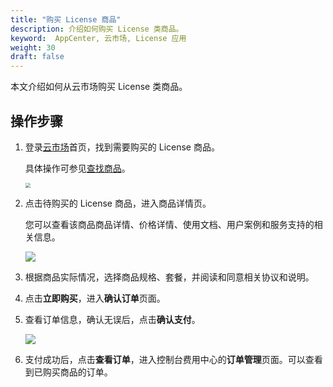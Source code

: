 ```yaml
---
title: "购买 License 商品"
description: 介绍如何购买 License 类商品。
keyword:  AppCenter, 云市场, License 应用
weight: 30
draft: false
---
```


本文介绍如何从云市场购买 License 类商品。

## 操作步骤

1. 登录[云市场](https://marketplace.qingcloud.com/)首页，找到需要购买的 License 商品。

   具体操作可参见[查找商品](../../10_find_app/)。

   <img src="../../../_images/um_license_appmarket.png" style="zoom:50%;" />

2. 点击待购买的 License 商品，进入商品详情页。

   您可以查看该商品商品详情、价格详情、使用文档、用户案例和服务支持的相关信息。

   <img src="../../../_images/um_purchase_license_1.png" />

3. 根据商品实际情况，选择商品规格、套餐，并阅读和同意相关协议和说明。

4. 点击**立即购买**，进入**确认订单**页面。

5. 查看订单信息，确认无误后，点击**确认支付**。

   <img src="../../../_images/um_purchase_license_2.png" />

6. 支付成功后，点击**查看订单**，进入控制台费用中心的**订单管理**页面。可以查看到已购买商品的订单。

<!--## 在应用中心购买

1. 登录 [QingCloud 管理控制台](https://console.qingcloud.com/)，在 AppCenter 控制台的**应用中心**查找所需的 License 应用。

   <img src="../../../_images/um_license_app.png" style="zoom:50%;" />

1. 在应用详情中，点击**立即购买**，进入**应用购买**页面。

   <img src="../../../_images/um_app_license.png" style="zoom:50%;" />

2. 配置相关参数，如下图所示。

   <img src="../../../_images/um_buy_license_app.png" style="zoom:50%;" />

3. 阅读并勾选**请阅读《云平台 AppCenter 用户协议》并确认接受该协议，以部署应用**。

4. 点击**购买应用**，弹出提示窗口。

   <img src="../../../_images/um_prompt_info.png" style="zoom:50%;" />

5. 点击**确认**，进入**应用管理**页面。

6. 请根据提示支付费用。支付完成后，订单状态为**待发货**等待应用服务商 License 发货。

7. 应用服务发货后，订单状态为**已处理**。

-->
